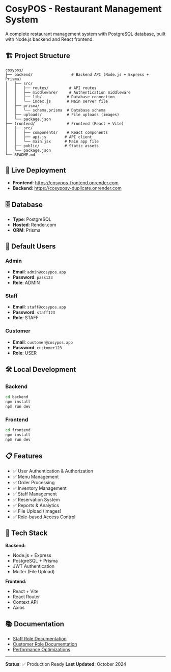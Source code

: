# CosyPOS - Restaurant Management System

A complete restaurant management system with PostgreSQL database, built with Node.js backend and React frontend.

## 🏗️ Project Structure

```
cosypos/
├── backend/                 # Backend API (Node.js + Express + Prisma)
│   ├── src/
│   │   ├── routes/         # API routes
│   │   ├── middleware/     # Authentication middleware
│   │   ├── lib/           # Database connection
│   │   └── index.js       # Main server file
│   ├── prisma/
│   │   └── schema.prisma  # Database schema
│   ├── uploads/           # File uploads (images)
│   └── package.json
├── frontend/              # Frontend (React + Vite)
│   ├── src/
│   │   ├── components/    # React components
│   │   ├── api.js        # API client
│   │   └── main.jsx      # Main app file
│   ├── public/           # Static assets
│   └── package.json
└── README.md
```

## 🚀 Live Deployment

- **Frontend**: https://cosypos-frontend.onrender.com
- **Backend**: https://cosyposy-duplicate.onrender.com

## 🗄️ Database

- **Type**: PostgreSQL
- **Hosted**: Render.com
- **ORM**: Prisma

## 👥 Default Users

### Admin
- **Email**: `admin@cosypos.app`
- **Password**: `pass123`
- **Role**: ADMIN

### Staff
- **Email**: `staff@cosypos.app`
- **Password**: `staff123`
- **Role**: STAFF

### Customer
- **Email**: `customer@cosypos.app`
- **Password**: `customer123`
- **Role**: USER

## 🛠️ Local Development

### Backend
```bash
cd backend
npm install
npm run dev
```

### Frontend
```bash
cd frontend
npm install
npm run dev
```

## 📋 Features

- ✅ User Authentication & Authorization
- ✅ Menu Management
- ✅ Order Processing
- ✅ Inventory Management
- ✅ Staff Management
- ✅ Reservation System
- ✅ Reports & Analytics
- ✅ File Upload (Images)
- ✅ Role-based Access Control

## 🔧 Tech Stack

**Backend:**
- Node.js + Express
- PostgreSQL + Prisma
- JWT Authentication
- Multer (File Upload)

**Frontend:**
- React + Vite
- React Router
- Context API
- Axios

## 📚 Documentation

- [Staff Role Documentation](./STAFF_ROLE_DOCUMENTATION.md)
- [Customer Role Documentation](./CUSTOMER_ROLE_DOCUMENTATION.md)
- [Performance Optimizations](./PERFORMANCE_OPTIMIZATIONS.md)

---

**Status**: ✅ Production Ready
**Last Updated**: October 2024